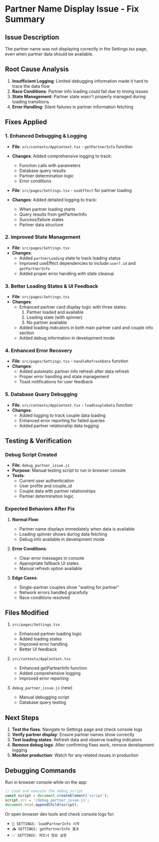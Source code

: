 # Partner Name Display Issue - Fix Summary

## Issue Description
The partner name was not displaying correctly in the Settings.tsx page, even when partner data should be available.

## Root Cause Analysis
1. **Insufficient Logging**: Limited debugging information made it hard to trace the data flow
2. **Race Conditions**: Partner info loading could fail due to timing issues
3. **State Management**: Partner state wasn't properly managed during loading transitions
4. **Error Handling**: Silent failures in partner information fetching

## Fixes Applied

### 1. Enhanced Debugging & Logging
- **File**: `src/contexts/AppContext.tsx` - `getPartnerInfo` function
- **Changes**: Added comprehensive logging to track:
  - Function calls with parameters
  - Database query results
  - Partner determination logic
  - Error conditions

- **File**: `src/pages/Settings.tsx` - `useEffect` for partner loading
- **Changes**: Added detailed logging to track:
  - When partner loading starts
  - Query results from getPartnerInfo
  - Success/failure states
  - Partner data structure

### 2. Improved State Management
- **File**: `src/pages/Settings.tsx`
- **Changes**:
  - Added `partnerLoading` state to track loading status
  - Improved useEffect dependencies to include `user?.id` and `getPartnerInfo`
  - Added proper error handling with state cleanup

### 3. Better Loading States & UI Feedback
- **File**: `src/pages/Settings.tsx`
- **Changes**:
  - Enhanced partner card display logic with three states:
    1. Partner loaded and available
    2. Loading state (with spinner)
    3. No partner available
  - Added loading indicators in both main partner card and couple info section
  - Added debug information in development mode

### 4. Enhanced Error Recovery
- **File**: `src/pages/Settings.tsx` - `handleRefreshData` function
- **Changes**:
  - Added automatic partner info refresh after data refresh
  - Proper error handling and state management
  - Toast notifications for user feedback

### 5. Database Query Debugging
- **File**: `src/contexts/AppContext.tsx` - `loadCoupleData` function
- **Changes**:
  - Added logging to track couple data loading
  - Enhanced error reporting for failed queries
  - Added partner relationship data logging

## Testing & Verification

### Debug Script Created
- **File**: `debug_partner_issue.js`
- **Purpose**: Manual testing script to run in browser console
- **Tests**:
  - Current user authentication
  - User profile and couple_id
  - Couple data with partner relationships
  - Partner determination logic

### Expected Behaviors After Fix

1. **Normal Flow**:
   - Partner name displays immediately when data is available
   - Loading spinner shows during data fetching
   - Debug info available in development mode

2. **Error Conditions**:
   - Clear error messages in console
   - Appropriate fallback UI states
   - Manual refresh option available

3. **Edge Cases**:
   - Single-partner couples show "waiting for partner"
   - Network errors handled gracefully
   - Race conditions resolved

## Files Modified

1. `src/pages/Settings.tsx`
   - Enhanced partner loading logic
   - Added loading states
   - Improved error handling
   - Better UI feedback

2. `src/contexts/AppContext.tsx`
   - Enhanced getPartnerInfo function
   - Added comprehensive logging
   - Improved error reporting

3. `debug_partner_issue.js` (new)
   - Manual debugging script
   - Database query testing

## Next Steps

1. **Test the fixes**: Navigate to Settings page and check console logs
2. **Verify partner display**: Ensure partner names show correctly
3. **Test loading states**: Refresh data and observe loading indicators
4. **Remove debug logs**: After confirming fixes work, remove development logging
5. **Monitor production**: Watch for any related issues in production

## Debugging Commands

Run in browser console while on the app:
```javascript
// Load and execute the debug script
const script = document.createElement('script');
script.src = '/debug_partner_issue.js';
document.head.appendChild(script);
```

Or open browser dev tools and check console logs for:
- `🔄 SETTINGS: loadPartnerInfo 시작`
- `📥 SETTINGS: getPartnerInfo 결과`
- `✅ SETTINGS: 파트너 정보 설정`